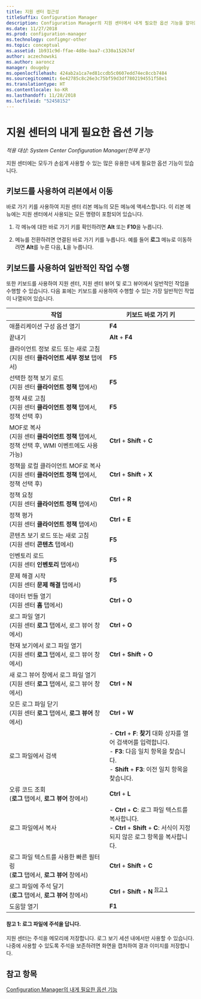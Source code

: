 ```yaml
---
title: 지원 센터 접근성
titleSuffix: Configuration Manager
description: Configuration Manager의 지원 센터에서 내게 필요한 옵션 기능을 알아봅니다.
ms.date: 11/27/2018
ms.prod: configuration-manager
ms.technology: configmgr-other
ms.topic: conceptual
ms.assetid: 1b931c9d-ffae-4d8e-baa7-c330a152674f
author: aczechowski
ms.author: aaroncz
manager: dougeby
ms.openlocfilehash: 424ab2a1ca7ed81ccdb5c0607edd74ec8ccb7484
ms.sourcegitcommit: 6e42785c8c26e3c75bf59d3df7802194551f58e1
ms.translationtype: HT
ms.contentlocale: ko-KR
ms.lasthandoff: 11/28/2018
ms.locfileid: "52458152"
---
```

# <a name="accessibility-features-in-support-center"></a>지원 센터의 내게 필요한 옵션 기능

*적용 대상: System Center Configuration Manager(현재 분기)*

지원 센터에는 모두가 손쉽게 사용할 수 있는 많은 유용한 내게 필요한 옵션 기능이 있습니다. 



## <a name="use-the-keyboard-to-move-around-the-ribbon"></a>키보드를 사용하여 리본에서 이동

바로 가기 키를 사용하여 지원 센터 리본 메뉴의 모든 메뉴에 액세스합니다. 이 리본 메뉴에는 지원 센터에서 사용되는 모든 명령이 포함되어 있습니다.

1.  각 메뉴에 대한 바로 가기 키를 확인하려면 **Alt** 또는 **F10**을 누릅니다.

2.  메뉴를 전환하려면 연결된 바로 가기 키를 누릅니다. 예를 들어 **로그** 메뉴로 이동하려면 **Alt**를 누른 다음, **L**을 누릅니다.



## <a name="use-the-keyboard-to-perform-common-tasks"></a>키보드를 사용하여 일반적인 작업 수행

또한 키보드를 사용하여 지원 센터, 지원 센터 뷰어 및 로그 뷰어에서 일반적인 작업을 수행할 수 있습니다. 다음 표에는 키보드를 사용하여 수행할 수 있는 가장 일반적인 작업이 나열되어 있습니다.


|작업  |키보드 바로 가기 키  |
|---------|---------|
|애플리케이션 구성 옵션 열기 |**F4**|
|끝내기     |**Alt** + **F4**|
|클라이언트 정보 로드 또는 새로 고침<br>(지원 센터 **클라이언트 세부 정보** 탭에서)|**F5**|
|선택한 정책 보기 로드<br>(지원 센터 **클라이언트 정책** 탭에서)|**F5**|
|정책 새로 고침<br>(지원 센터 **클라이언트 정책** 탭에서, 정책 선택 후)|**F5** |
|MOF로 복사<br>(지원 센터 **클라이언트 정책** 탭에서, 정책 선택 후, WMI 이벤트에도 사용 가능)|**Ctrl** + **Shift** + **C** |
|정책을 로컬 클라이언트 MOF로 복사<br>(지원 센터 **클라이언트 정책** 탭에서, 정책 선택 후)|**Ctrl** + **Shift** + **X** |
|정책 요청<br>(지원 센터 **클라이언트 정책** 탭에서)|**Ctrl** + **R** |
|정책 평가<br>(지원 센터 **클라이언트 정책** 탭에서)|**Ctrl** + **E** |
|콘텐츠 보기 로드 또는 새로 고침<br>(지원 센터 **콘텐츠** 탭에서)|**F5** |
|인벤토리 로드<br>(지원 센터 **인벤토리** 탭에서)|**F5** |
|문제 해결 시작<br>(지원 센터 **문제 해결** 탭에서)|**F5** |
|데이터 번들 열기<br>(지원 센터 **홈** 탭에서)|**Ctrl** + **O** |
|로그 파일 열기<br>(지원 센터 **로그** 탭에서, 로그 뷰어 창에서)|**Ctrl** + **O** |
|현재 보기에서 로그 파일 열기<br>(지원 센터 **로그** 탭에서, 로그 뷰어 창에서)|**Ctrl** + **Shift** + **O** |
|새 로그 뷰어 창에서 로그 파일 열기<br>(지원 센터 **로그** 탭에서, 로그 뷰어 창에서)|**Ctrl** + **N** |
|모든 로그 파일 닫기<br>(지원 센터 **로그** 탭에서, **로그 뷰어** 창에서)|**Ctrl** + **W** |
|로그 파일에서 검색| - **Ctrl** + **F**: **찾기** 대화 상자를 열어 검색어를 입력합니다.<br> - **F3**: 다음 일치 항목을 찾습니다.<br> - **Shift** + **F3**: 이전 일치 항목을 찾습니다.|
|오류 코드 조회<br>(**로그** 탭에서, **로그 뷰어** 창에서)|**Ctrl** + **L** |
|로그 파일에서 복사| - **Ctrl** + **C**: 로그 파일 텍스트를 복사합니다.<br> - **Ctrl** + **Shift** + **C**: 서식이 지정되지 않은 로그 항목을 복사합니다.|
|로그 파일 텍스트를 사용한 빠른 필터링<br>(**로그** 탭에서, **로그 뷰어** 창에서)|**Ctrl** + **Shift** + **C** |
|로그 파일에 주석 달기<br>(**로그** 탭에서, **로그 뷰어** 창에서)|**Ctrl** + **Shift** + **N** <sup>[참고 1](#bkmk_note1)</sup>|
|도움말 열기|**F1**|


#### <a name="bkmk_note1"></a> 참고 1: 로그 파일에 주석을 답니다.
지원 센터는 주석을 메모리에 저장합니다. 로그 보기 세션 내에서만 사용할 수 있습니다. 나중에 사용할 수 있도록 주석을 보존하려면 화면을 캡처하여 결과 이미지를 저장합니다.


## <a name="see-also"></a>참고 항목

[Configuration Manager의 내게 필요한 옵션 기능](/sccm/core/understand/accessibility-features)
